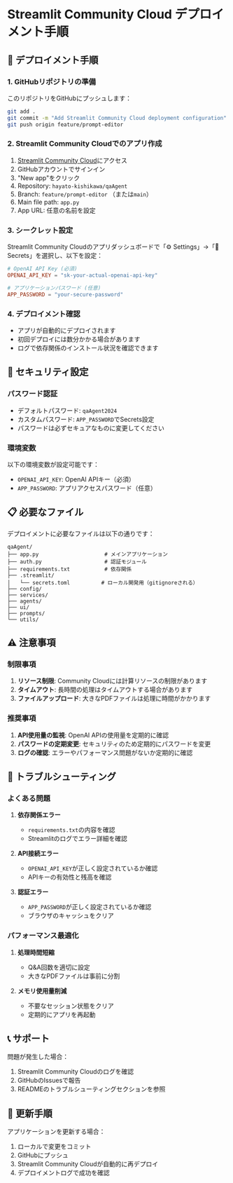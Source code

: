 # Streamlit Community Cloud デプロイメント手順

## 🚀 デプロイメント手順

### 1. GitHubリポジトリの準備

このリポジトリをGitHubにプッシュします：

```bash
git add .
git commit -m "Add Streamlit Community Cloud deployment configuration"
git push origin feature/prompt-editor
```

### 2. Streamlit Community Cloudでのアプリ作成

1. [Streamlit Community Cloud](https://share.streamlit.io/)にアクセス
2. GitHubアカウントでサインイン
3. "New app"をクリック
4. Repository: `hayato-kishikawa/qaAgent`
5. Branch: `feature/prompt-editor` （または`main`）
6. Main file path: `app.py`
7. App URL: 任意の名前を設定

### 3. シークレット設定

Streamlit Community Cloudのアプリダッシュボードで「⚙️ Settings」→「🔐 Secrets」を選択し、以下を設定：

```toml
# OpenAI API Key (必須)
OPENAI_API_KEY = "sk-your-actual-openai-api-key"

# アプリケーションパスワード (任意)
APP_PASSWORD = "your-secure-password"
```

### 4. デプロイメント確認

- アプリが自動的にデプロイされます
- 初回デプロイには数分かかる場合があります
- ログで依存関係のインストール状況を確認できます

## 🔐 セキュリティ設定

### パスワード認証

- デフォルトパスワード: `qaAgent2024`
- カスタムパスワード: `APP_PASSWORD`でSecrets設定
- パスワードは必ずセキュアなものに変更してください

### 環境変数

以下の環境変数が設定可能です：

- `OPENAI_API_KEY`: OpenAI APIキー（必須）
- `APP_PASSWORD`: アプリアクセスパスワード（任意）

## 📋 必要なファイル

デプロイメントに必要なファイルは以下の通りです：

```
qaAgent/
├── app.py                     # メインアプリケーション
├── auth.py                    # 認証モジュール
├── requirements.txt           # 依存関係
├── .streamlit/
│   └── secrets.toml          # ローカル開発用（gitignoreされる）
├── config/
├── services/
├── agents/
├── ui/
├── prompts/
└── utils/
```

## ⚠️ 注意事項

### 制限事項

1. **リソース制限**: Community Cloudには計算リソースの制限があります
2. **タイムアウト**: 長時間の処理はタイムアウトする場合があります
3. **ファイルアップロード**: 大きなPDFファイルは処理に時間がかかります

### 推奨事項

1. **API使用量の監視**: OpenAI APIの使用量を定期的に確認
2. **パスワードの定期変更**: セキュリティのため定期的にパスワードを変更
3. **ログの確認**: エラーやパフォーマンス問題がないか定期的に確認

## 🔧 トラブルシューティング

### よくある問題

1. **依存関係エラー**
   - `requirements.txt`の内容を確認
   - Streamlitのログでエラー詳細を確認

2. **API接続エラー**
   - `OPENAI_API_KEY`が正しく設定されているか確認
   - APIキーの有効性と残高を確認

3. **認証エラー**
   - `APP_PASSWORD`が正しく設定されているか確認
   - ブラウザのキャッシュをクリア

### パフォーマンス最適化

1. **処理時間短縮**
   - Q&A回数を適切に設定
   - 大きなPDFファイルは事前に分割

2. **メモリ使用量削減**
   - 不要なセッション状態をクリア
   - 定期的にアプリを再起動

## 📞 サポート

問題が発生した場合：

1. Streamlit Community Cloudのログを確認
2. GitHubのIssuesで報告
3. READMEのトラブルシューティングセクションを参照

## 🔄 更新手順

アプリケーションを更新する場合：

1. ローカルで変更をコミット
2. GitHubにプッシュ
3. Streamlit Community Cloudが自動的に再デプロイ
4. デプロイメントログで成功を確認